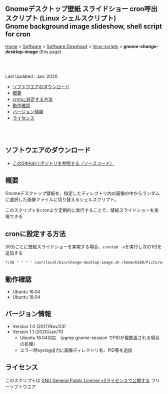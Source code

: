 ## Gnomeデスクトップ壁紙 スライドショー cron呼出スクリプト (Linux シェルスクリプト)<br />Gnome background image slideshow, shell script for cron<!-- omit in toc -->

[Home](https://oasis3855.github.io/webpage/) > [Software](https://oasis3855.github.io/webpage/software/index.html) > [Software Download](https://oasis3855.github.io/webpage/software/software-download.html) > [linux-scripts](../README.md) > ***gnome-change-desktop-image*** (this page)

<br />
<br />

Last Updated : Jan. 2020

- [ソフトウエアのダウンロード](#ソフトウエアのダウンロード)
- [概要](#概要)
- [cronに設定する方法](#cronに設定する方法)
- [動作確認](#動作確認)
- [バージョン情報](#バージョン情報)
- [ライセンス](#ライセンス)


<br />
<br />

## ソフトウエアのダウンロード

- [このGitHubリポジトリを参照する（ソースコード）](../gnome-change-desktop-image/)


## 概要

Gnomeデスクトップ壁紙を、指定したディレクトリ内の画像の中からランダムに選択した画像ファイルに切り替えるシェルスクリプト。

このスクリプトをcronより定期的に実行することで、壁紙スライドショーを実現できる

## cronに設定する方法

30分ごとに壁紙スライドショーを実現する場合、```crontab -e```を実行し次の1行を追加する

```Bash
*/30 * * * * /usr/local/bin/change-desktop-image.sh /home/USER/Pictures/Wallpapers 1> /dev/null 2>&1
```

## 動作確認

- Ubuntu 16.04
- Ubuntu 18.04

## バージョン情報

- Version 1.0 (2017/Nov/23)
- Version 1.1 (2020/Jan/11)
  - Ubuntu 18.04対応 （pgrep gnome-session でPIDが複数返される場合の処理）
  - エラー時syslog出力に画像ディレクトリ名、PID等を追加

## ライセンス

このスクリプトは [GNU General Public License v3ライセンスで公開する](https://gpl.mhatta.org/gpl.ja.html) フリーソフトウエア


